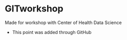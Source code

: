 # GITworkshop
Made for workshop with Center of Health Data Science
- This point was added through GitHub
